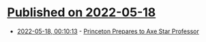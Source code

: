 # [Published on 2022-05-18](index.md)

* [2022-05-18, 00:10:13](https://news.ycombinator.com/item?id=31417733) - [Princeton Prepares to Axe Star Professor](https://freebeacon.com/campus/double-jeopardy-princeton-prepares-to-axe-star-professor-who-raised-hell-over-woke-lunacy/)
